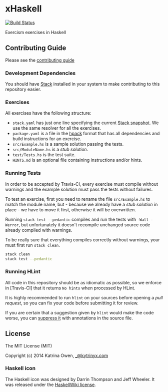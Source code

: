 # xHaskell

[![Build Status](https://travis-ci.org/exercism/xhaskell.png?branch=master)](https://travis-ci.org/exercism/xhaskell)

Exercism exercises in Haskell

## Contributing Guide

Please see the [contributing guide](https://github.com/exercism/x-api/blob/master/CONTRIBUTING.md)

### Development Dependencies

You should have [Stack](http://docs.haskellstack.org/) installed in your
system to make contributing to this repository easier.

### Exercises

All exercises have the following structure:

- `stack.yaml` has just one line specifying the current
[Stack snapshot](https://www.stackage.org/snapshots). We use the same
resolver for all the exercises.
- `package.yaml` is a file in the [hpack](https://github.com/sol/hpack#readme)
format that has all dependencies and build instructions for an exercise.
- `src/Example.hs` is a sample solution passing the tests.
- `src/ModuleName.hs` is a *stub solution*.
- `test/Tests.hs` is the test suite.
- `HINTS.md` is an optional file containing instructions and/or hints.

### Running Tests

In order to be accepted by Travis-CI, every exercise must compile without
warnings and the example solution must pass the tests without failures.

To test an exercise, first you need to rename the file `src/Example.hs`
to match the module name, but - because we already have a *stub solution*
in place - we have to move it first, otherwise it will be overwritten.

Running `stack test --pedantic` compiles and run the tests with
`-Wall -Werror`, but unfortunately it doesn't recompile unchanged
source code already compiled with warnings.

To be really sure that everything compiles correctly without
warnings, your must first run `stack clean`.

```bash
stack clean
stack test --pedantic
```

### Running HLint

All code in this repository should be as idiomatic as possible, so we
enforce in [Travis-CI] that it returns `No hints` when processed by
HLint.

It is highly recommended to run `hlint` on your sources before opening
a *pull request*, so you can fix your code before submitting it for review.

If you are certain that a suggestion given by `hlint` would make the
code worse, you can [suppress it](https://github.com/ndmitchell/hlint#customizing-the-hints)
with annotations in the source file.

## License

The MIT License (MIT)

Copyright (c) 2014 Katrina Owen, _@kytrinyx.com

### Haskell icon
The Haskell icon was designed by Darrin Thompson and Jeff Wheeler. It was released under the [HaskellWiki license](https://wiki.haskell.org/HaskellWiki:Copyrights).

